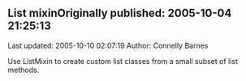 ## List mixinOriginally published: 2005-10-04 21:25:13 
Last updated: 2005-10-10 02:07:19 
Author: Connelly Barnes 
 
Use ListMixin to create custom list classes from a small subset of list methods.